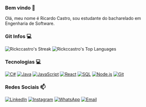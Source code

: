 ### Bem vindo 🌱

<!--
**Rickccastro/Rickccastro** is a ✨ _special_ ✨ repository because its `README.md` (this file) appears on your GitHub profile.

Here are some ideas to get you started:

- 🔭 I’m currently working on ...
- 🌱 I’m currently learning ...
- 👯 I’m looking to collaborate on ...
- 🤔 I’m looking for help with ...
- 💬 Ask me about ...
- 📫 How to reach me: ...
- 😄 Pronouns: ...
- ⚡ Fun fact: ...
-->
Olá, meu nome é Ricardo Castro, sou estudante do bacharelado em Engenharia de Software. 
### Git Infos :computer:
![Rickccastro's Streak](https://github-readme-streak-stats.herokuapp.com/?user=Rickccastro&theme=tokyonight&hide_border=true)
![Rickccastro's Top Languages](https://github-readme-stats.vercel.app/api/top-langs/?username=Rickccastro&theme=tokyonight&show_icons=true&hide_border=true&layout=compact)
### Tecnologias :computer:

[![C#](https://img.shields.io/badge/C%23-239120?style=flat-square&logo=csharp&logoColor=white)](https://docs.microsoft.com/en-us/dotnet/csharp/)
[![Java](https://img.shields.io/badge/Java-007396?style=flat-square&logo=java&logoColor=white)](https://www.java.com/)
[![JavaScript](https://img.shields.io/badge/JavaScript-F7DF1E?style=flat-square&logo=javascript&logoColor=black)](https://developer.mozilla.org/en-US/docs/Web/JavaScript)
[![React](https://img.shields.io/badge/React-1E90FF?style=flat-square&logo=react&logoColor=white)](https://reactjs.org/)
[![SQL](https://img.shields.io/badge/SQL-4479A1?style=flat-square&logo=postgresql&logoColor=white)](https://www.postgresql.org/)
[![Node.js](https://img.shields.io/badge/Node.js-339933?style=flat-square&logo=node.js&logoColor=white)](https://nodejs.org/)
[![Git](https://img.shields.io/badge/Git-F05032?style=flat-square&logo=git&logoColor=white)](https://git-scm.com/)

### Redes Sociais 📫
[![LinkedIn](https://img.shields.io/badge/LinkedIn-blue?style=flat-square&logo=linkedin)](https://www.linkedin.com/in/rickccastro)
[![Instagram](https://img.shields.io/badge/Instagram-gray?style=flat-square&logo=instagram)](https://www.instagram.com/rickccastro)
[![WhatsApp](https://img.shields.io/badge/WhatsApp-gray?style=flat-square&logo=whatsapp)](https://wa.me/5571992907777)
[![Email](https://img.shields.io/badge/Email-gray?style=flat-square&logo=gmail)](mailto:ricardo.castro.linkedin@gmail.com)
